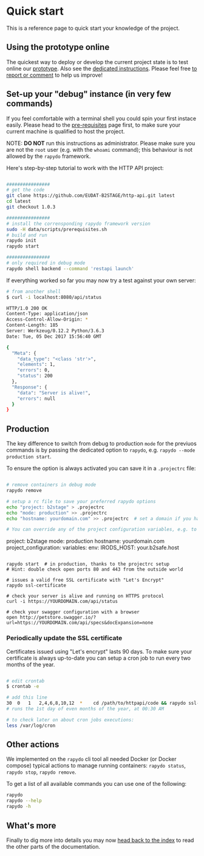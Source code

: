 
# Quick start

This is a reference page to quick start your knowledge of the project.


## Using the prototype online

The quickest way to deploy or develop the current project state is to test online our [prototype](https://b2stage-test.cineca.it/api/status). 
Also see the [dedicated instructions](prototype.md). Please feel free [to report or comment](https://gitter.im/EUDAT-B2STAGE/http-api) to help us improve!


## Set-up your "debug" instance (in very few commands)

If you feel comfortable with a terminal shell you could spin your first instace easily. Please head to the [pre-requisites](deploy/preq.md) page first, to make sure your current machine is qualified to host the project.

NOTE: **DO NOT** run this instructions as administrator. Please make sure you are not the `root` user (e.g. with the `whoami` command); this behaviour is not allowed by the `rapydo` framework.

Here's step-by-step tutorial to work with the HTTP API project:
```bash

################
# get the code
git clone https://github.com/EUDAT-B2STAGE/http-api.git latest
cd latest
git checkout 1.0.3

################
# install the corrensponding rapydo framework version
sudo -H data/scripts/prerequisites.sh
# build and run
rapydo init
rapydo start

################
# only required in debug mode
rapydo shell backend --command 'restapi launch'
```

If everything worked so far you may now try a test against your own server:
```bash
# from another shell
$ curl -i localhost:8080/api/status

HTTP/1.0 200 OK
Content-Type: application/json
Access-Control-Allow-Origin: *
Content-Length: 185
Server: Werkzeug/0.12.2 Python/3.6.3
Date: Tue, 05 Dec 2017 15:56:40 GMT

{
  "Meta": {
    "data_type": "<class 'str'>",
    "elements": 1,
    "errors": 0,
    "status": 200
  },
  "Response": {
    "data": "Server is alive!",
    "errors": null
  }
}
```


## Production

The key difference to switch from debug to production `mode` for the previuos commands is by passing the dedicated option to `rapydo`, e.g. `rapydo --mode production start`.

To ensure the option is always activated you can save it in a `.projectrc` file:

```bash

# remove containers in debug mode
rapydo remove

# setup a rc file to save your preferred rapydo options
echo "project: b2stage" > .projectrc
echo "mode: production" >> .projectrc
echo "hostname: yourdomain.com" >> .projectrc  # set a domain if you have one

# You can override any of the project configuration variables, e.g. to set an external B2SAFE instance by including a project_configuration section into your .projectrc file

```
project: b2stage
mode: production
hostname: yourdomain.com
project_configuration:
  variables:
    env:
      IRODS_HOST: your.b2safe.host
```

rapydo start  # in production, thanks to the projectrc setup
# Hint: double check open ports 80 and 443 from the outside world

# issues a valid free SSL certificate with "Let's Encrypt"
rapydo ssl-certificate  

# check your server is alive and running on HTTPS protocol
curl -i https://YOURDOMAIN.com/api/status

# check your swagger configuration with a browser
open http://petstore.swagger.io/?url=https://YOURDOMAIN.com/api/specs&docExpansion=none
```


### Periodically update the SSL certificate

Certificates issued using "Let's encrypt" lasts 90 days.
To make sure your certificate is always up-to-date you can setup a cron job to run every two months of the year.

```bash

# edit crontab
$ crontab -e

# add this line
30  0   1   2,4,6,8,10,12  *    cd /path/to/httpapi/code && rapydo ssl-certificate
# runs the 1st day of even months of the year, at 00:30 AM

# to check later on about cron jobs executions:
less /var/log/cron
```

## Other actions

We implemented on the `rapydo` cli tool all needed Docker (or Docker compose) typical actions to manage running containers: `rapydo status`, `rapydo stop`, `rapydo remove`.

To get a list of all available commands you can use one of the following:
```bash
rapydo
rapydo --help
rapydo -h
```


## What's more

Finally to dig more into details you may now [head back to the index](README.md#documentation) to read the other parts of the documentation.
